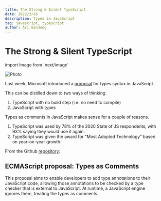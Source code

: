 ```yaml
---
title: The Strong & Silent TypeScript
date: 2022/3/16
description: Types in JavaScript
tag: javascript, typescript
author: Ari Bandong
---
```


# The Strong & Silent TypeScript

import Image from 'next/image'


<Image
  src="/images\TypeScript_Logo_(Blue).svg"
  alt="Photo"
  width={1125}
  height={650}
  priority
  className="next-image"
/>

Last week, Microsoft introduced a [proposal](https://devblogs.microsoft.com/typescript/a-proposal-for-type-syntax-in-javascript/) for types syntax in JavaScript. 

This can be distilled down to two ways of thinking:

1. TypeScript with no build step (i.e. no need to compile)
2. JavaScript with types

Types as comments in JavaScript makes sense for a couple of reasons.

1. TypeScript was used by 78% of the 2020 State of JS respondents, with 93% saying they would use it again.
2. TypeScript was given the award for "Most Adopted Technology" based on year-on-year growth.


From the Github [repository](https://github.com/giltayar/proposal-types-as-comments/):

## ECMAScript proposal: Types as Comments

This proposal aims to enable developers to add type annotations to their JavaScript code, allowing those annotations to be checked by a type checker that is external to JavaScript. At runtime, a JavaScript engine ignores them, treating the types as comments.